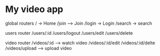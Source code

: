 # My video app

global routers
/ -> Home
/join --> Join
/login -> Login
/search -> search

users router
/users/:id
/users/logout
/users/edit
/users/delete

video router
/videos/:id --> watch video
/videos/:id/edit
/videos/:id/delte
/videos/upload --> upload video

